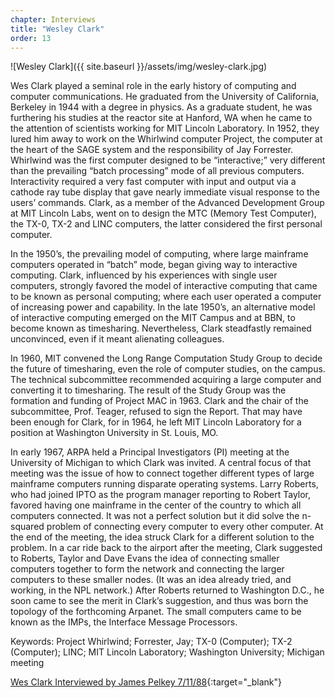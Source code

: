 ```yaml
---
chapter: Interviews
title: "Wesley Clark"
order: 13
---
```


![Wesley Clark]({{ site.baseurl }}/assets/img/wesley-clark.jpg)

Wes Clark played a seminal role in the early history of computing and computer communications. He graduated from the University of California, Berkeley in 1944 with a degree in physics. As a graduate student, he was furthering his studies at the reactor site at Hanford, WA when he came to the attention of scientists working for MIT Lincoln Laboratory. In 1952, they lured him away to work on the Whirlwind computer Project, the computer at the heart of the SAGE system and the responsibility of Jay Forrester. Whirlwind was the first computer designed to be “interactive;” very different than the prevailing “batch processing” mode of all previous computers. Interactivity required a very fast computer with input and output via a cathode ray tube display that gave nearly immediate visual response to the users’ commands. Clark, as a member of the Advanced Development Group at MIT Lincoln Labs, went on to design the MTC (Memory Test Computer), the TX-0, TX-2 and LINC computers, the latter considered the first personal computer.

In the 1950’s, the prevailing model of computing, where large mainframe computers operated in “batch” mode, began giving way to interactive computing. Clark, influenced by his experiences with single user computers, strongly favored the model of interactive computing that came to be known as personal computing; where each user operated a computer of increasing power and capability. In the late 1950’s, an alternative model of interactive computing emerged on the MIT Campus and at BBN, to become known as timesharing. Nevertheless, Clark steadfastly remained unconvinced, even if it meant alienating colleagues.

In 1960, MIT convened the Long Range Computation Study Group to decide the future of timesharing, even the role of computer studies, on the campus. The technical subcommittee recommended acquiring a large computer and converting it to timesharing. The result of the Study Group was the formation and funding of Project MAC in 1963. Clark and the chair of the subcommittee, Prof. Teager, refused to sign the Report. That may have been enough for Clark, for in 1964, he left MIT Lincoln Laboratory for a position at Washington University in St. Louis, MO.

In early 1967, ARPA held a Principal Investigators (PI) meeting at the University of Michigan to which Clark was invited. A central focus of that meeting was the issue of how to connect together different types of large mainframe computers running disparate operating systems. Larry Roberts, who had joined IPTO as the program manager reporting to Robert Taylor, favored having one mainframe in the center of the country to which all computers connected. It was not a perfect solution but it did solve the n-squared problem of connecting every computer to every other computer. At the end of the meeting, the idea struck Clark for a different solution to the problem. In a car ride back to the airport after the meeting, Clark suggested to Roberts, Taylor and Dave Evans the idea of connecting smaller computers together to form the network and connecting the larger computers to these smaller nodes. (It was an idea already tried, and working, in the NPL network.) After Roberts returned to Washington D.C., he soon came to see the merit in Clark’s suggestion, and thus was born the topology of the forthcoming Arpanet. The small computers came to be known as the IMPs, the Interface Message Processors.

Keywords: Project Whirlwind; Forrester, Jay; TX-0 (Computer); TX-2 (Computer); LINC; MIT Lincoln Laboratory; Washington University; Michigan meeting

[Wes Clark Interviewed by James Pelkey 7/11/88](https://archive.computerhistory.org/resources/access/text/2017/11/102738606-05-01-acc.pdf){:target="_blank"}
